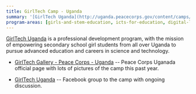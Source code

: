 ```yaml
---
title: GirlTech Camp - Uganda
summary: '[GirlTech Uganda](http://uganda.peacecorps.gov/content/camps/girltech-gallery) is a professional development program, with the mission of empowering secondary school girl students from all over Uganda to pursue advanced education and careers in science and technology.'
program-areas: [girls-and-stem-education, icts-for-education, digital-literacy]
---
```


[GirlTech Uganda](http://uganda.peacecorps.gov/content/camps/girltech-gallery) is a professional development program, with the mission of empowering secondary school girl students from all over Uganda to pursue advanced education and careers in science and technology.

- [GirlTech Gallery - Peace Corps - Uganda](http://uganda.peacecorps.gov/content/camps/girltech-gallery) -- Peace Corps Uganada official page with lots of pictures of the camp this past year.

- [GirlTech Uganda](https://www.facebook.com/GirlTechUganda/) -- Facebook group to the camp with ongoing discussion.
